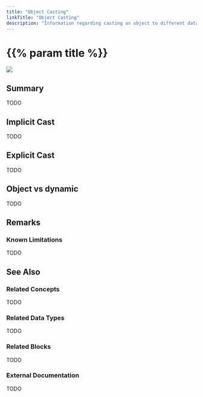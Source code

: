 ```yaml
---
title: "Object Casting"
linkTitle: "Object Casting"
description: "Information regarding casting an object to different data types."
---
```


# {{% param title %}}

<img src="/images/work-in-progress.jpg">

## Summary

TODO

## Implicit Cast

TODO

## Explicit Cast

TODO

## Object vs dynamic

TODO

## Remarks

### Known Limitations

TODO

## See Also

### Related Concepts

TODO

### Related Data Types

TODO

### Related Blocks

TODO

### External Documentation

TODO

